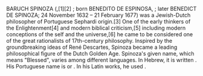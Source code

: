BARUCH SPINOZA (,[1][2] ; born BENEDITO DE ESPINOSA, ; later BENEDICT DE SPINOZA; 24 November 1632 – 21 February 1677) was a Jewish-Dutch philosopher of Portuguese Sephardi origin.[3] One of the early thinkers of the Enlightenment[4] and modern biblical criticism,[5] including modern conceptions of the self and the universe,[6] he came to be considered one of the great rationalists of 17th-century philosophy. Inspired by the groundbreaking ideas of René Descartes, Spinoza became a leading philosophical figure of the Dutch Golden Age. Spinoza's given name, which means "Blessed", varies among different languages. In Hebrew, it is written . His Portuguese name is or . In his Latin works, he used .
